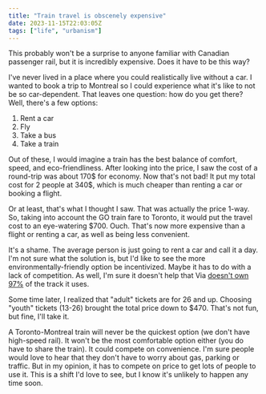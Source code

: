 ```yaml
---
title: "Train travel is obscenely expensive"
date: 2023-11-15T22:03:05Z
tags: ["life", "urbanism"]
---
```


This probably won't be a surprise to anyone familiar with Canadian passenger rail, but it is incredibly expensive. Does it have to be this way?

<!--more-->

I've never lived in a place where you could realistically live without a car. I wanted to book a trip to Montreal so I could experience what it's like to not be so car-dependent. That leaves one question: how do you get there? Well, there's a few options:

1. Rent a car
2. Fly
3. Take a bus
4. Take a train

Out of these, I would imagine a train has the best balance of comfort, speed, and eco-friendliness. After looking into the price, I saw the cost of a round-trip was about 170$ for economy. Now that's not bad! It put my total cost for 2 people at 340$, which is much cheaper than renting a car or booking a flight.

Or at least, that's what I thought I saw. That was actually the price 1-way. So, taking into account the GO train fare to Toronto, it would put the travel cost to an eye-watering $700. Ouch. That's now more expensive than a flight or renting a car, as well as being less convenient.

It's a shame. The average person is just going to rent a car and call it a day. I'm not sure what the solution is, but I'd like to see the more environmentally-friendly option be incentivized. Maybe it has to do with a lack of competition. As well, I'm sure it doesn't help that Via [doesn't own 97%](https://en.wikipedia.org/wiki/Via_Rail) of the track it uses.

Some time later, I realized that "adult" tickets are for 26 and up. Choosing "youth" tickets (13-26) brought the total price down to $470. That's not fun, but fine, I'll take it.

A Toronto-Montreal train will never be the quickest option (we don't have high-speed rail). It won't be the most comfortable option either (you do have to share the train). It could compete on convenience. I'm sure people would love to hear that they don't have to worry about gas, parking or traffic. But in my opinion, it has to compete on price to get lots of people to use it. This is a shift I'd love to see, but I know it's unlikely to happen any time soon.